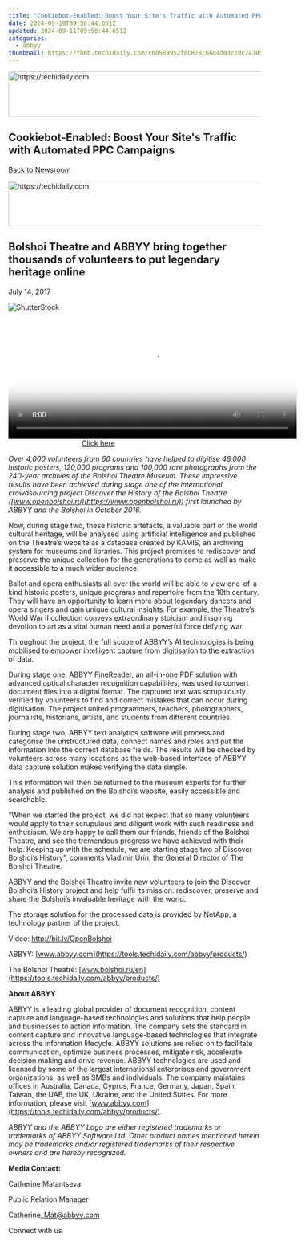 ```yaml
---
title: "Cookiebot-Enabled: Boost Your Site's Traffic with Automated PPC Campaigns"
date: 2024-09-10T09:58:44.651Z
updated: 2024-09-11T09:58:44.651Z
categories:
  - abbyy
thumbnail: https://thmb.techidaily.com/c60589952f8c878c66c4d03c2dc7430570638a52b8139e832f43c3d01160d93d.png
---
```






<!-- affiliate ads begin -->
<a href="https://appsumo.8odi.net/c/5597632/2118322/7443" target="_top" id="2118322">
  <img src="//a.impactradius-go.com/display-ad/7443-2118322" border="0" alt="https://techidaily.com" width="728" height="90"/>
</a>
<img height="0" width="0" src="https://appsumo.8odi.net/i/5597632/2118322/7443" style="position:absolute;visibility:hidden;" border="0" />
<!-- affiliate ads end -->




## Cookiebot-Enabled: Boost Your Site's Traffic with Automated PPC Campaigns

[Back to Newsroom](https://tools.techidaily.com/abbyy/products/)





<!-- affiliate ads begin -->
<a href="https://appsumo.8odi.net/c/5597632/2137394/7443" target="_top" id="2137394">
  <img src="//a.impactradius-go.com/display-ad/7443-2137394" border="0" alt="https://techidaily.com" width="600" height="90"/>
</a>
<img height="0" width="0" src="https://appsumo.8odi.net/i/5597632/2137394/7443" style="position:absolute;visibility:hidden;" border="0" />
<!-- affiliate ads end -->




## Bolshoi Theatre and ABBYY bring together thousands of volunteers to put legendary heritage online

July 14, 2017

![ShutterStock](https://content.abbyy.com/-/media/project/abbyy/abbyy/branchtemplates/shutterstock_1272462163_1296-x-729.jpg?h=729&iar=0&w=1296)





<!-- affiliate ads begin -->
<span id="1983446">
					<video width="576" height="240" style="cursor:pointer"
           poster="//a.impactradius-go.com/display-clicktoplayimage/1983446.png"
           onclick="if(!this.playClicked){this.play();this.setAttribute('controls',true);this.playClicked=true;}">
	   <source src="//a.impactradius-go.com/display-ad/22993-1983446">
	   <img src="//a.impactradius-go.com/display-clicktoplayimage/1983446.png" style="border: none; height: 100%; width: 100%; object-fit: contain">
	</video>
	<div style="width:360px;text-align:center"><a href="javascript:window.open(decodeURIComponent('https%3A%2F%2Fhomestyler.sjv.io%2Fc%2F5597632%2F1983446%2F22993'), '_blank');void(0);">Click here</a></div>
</span>
<img height="0" width="0" src="https://imp.pxf.io/i/5597632/1983446/22993" style="position:absolute;visibility:hidden;" border="0" />
<!-- affiliate ads end -->




_Over 4,000 volunteers from 60 countries have helped to digitise 48,000 historic posters, 120,000 programs and 100,000 rare photographs from the 240-year archives of the Bolshoi Theatre Museum. These impressive results have been achieved during stage one of the international crowdsourcing project Discover the History of the Bolshoi Theatre ([www.openbolshoi.ru](https://www.openbolshoi.ru)) first launched by ABBYY and the Bolshoi in October 2016._

Now, during stage two, these historic artefacts, a valuable part of the world cultural heritage, will be analysed using artificial intelligence and published on the Theatre’s website as a database created by KAMIS, an archiving system for museums and libraries. This project promises to rediscover and preserve the unique collection for the generations to come as well as make it accessible to a much wider audience.

Ballet and opera enthusiasts all over the world will be able to view one-of-a-kind historic posters, unique programs and repertoire from the 18th century. They will have an opportunity to learn more about legendary dancers and opera singers and gain unique cultural insights. For example, the Theatre’s World War II collection conveys extraordinary stoicism and inspiring devotion to art as a vital human need and a powerful force defying war.

Throughout the project, the full scope of ABBYY’s AI technologies is being mobilised to empower intelligent capture from digitisation to the extraction of data.

During stage one, ABBYY FineReader, an all-in-one PDF solution with advanced optical character recognition capabilities, was used to convert document files into a digital format. The captured text was scrupulously verified by volunteers to find and correct mistakes that can occur during digitisation. The project united programmers, teachers, photographers, journalists, historians, artists, and students from different countries.

During stage two, ABBYY text analytics software will process and categorise the unstructured data, connect names and roles and put the information into the correct database fields. The results will be checked by volunteers across many locations as the web-based interface of ABBYY data capture solution makes verifying the data simple.

This information will then be returned to the museum experts for further analysis and published on the Bolshoi’s website, easily accessible and searchable.

“When we started the project, we did not expect that so many volunteers would apply to their scrupulous and diligent work with such readiness and enthusiasm. We are happy to call them our friends, friends of the Bolshoi Theatre, and see the tremendous progress we have achieved with their help. Keeping up with the schedule, we are starting stage two of Discover Bolshoi’s History”, comments Vladimir Urin, the General Director of The Bolshoi Theatre.

ABBYY and the Bolshoi Theatre invite new volunteers to join the Discover Bolshoi’s History project and help fulfil its mission: rediscover, preserve and share the Bolshoi’s invaluable heritage with the world.

The storage solution for the processed data is provided by NetApp, a technology partner of the project.

Video: <http://bit.ly/OpenBolshoi>

ABBYY: [www.abbyy.com](https://tools.techidaily.com/abbyy/products/)

The Bolshoi Theatre: [www.bolshoi.ru/en](https://tools.techidaily.com/abbyy/products/)

**About ABBYY**

ABBYY is a leading global provider of document recognition, content capture and language-based technologies and solutions that help people and businesses to action information. The company sets the standard in content capture and innovative language-based technologies that integrate across the information lifecycle. ABBYY solutions are relied on to facilitate communication, optimize business processes, mitigate risk, accelerate decision making and drive revenue. ABBYY technologies are used and licensed by some of the largest international enterprises and government organizations, as well as SMBs and individuals. The company maintains offices in Australia, Canada, Cyprus, France, Germany, Japan, Spain, Taiwan, the UAE, the UK, Ukraine, and the United States. For more information, please visit [www.abbyy.com](https://tools.techidaily.com/abbyy/products/).

_ABBYY and the ABBYY Logo are either registered trademarks or trademarks of ABBYY Software Ltd. Other product names mentioned herein may be trademarks and/or registered trademarks of their respective owners and are hereby recognized._

**Media Contact:**

Catherine Matantseva

Public Relation Manager

Catherine\_Mat@abbyy.com

Connect with us

<ins class="adsbygoogle"
     style="display:block"
     data-ad-format="autorelaxed"
     data-ad-client="ca-pub-7571918770474297"
     data-ad-slot="1223367746"></ins>



<ins class="adsbygoogle"
     style="display:block"
     data-ad-client="ca-pub-7571918770474297"
     data-ad-slot="8358498916"
     data-ad-format="auto"
     data-full-width-responsive="true"></ins>


